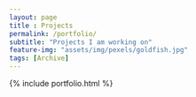 ```yaml
---
layout: page
title : Projects
permalink: /portfolio/
subtitle: "Projects I am working on"
feature-img: "assets/img/pexels/goldfish.jpg"
tags: [Archive]
---
```


{% include portfolio.html %}
